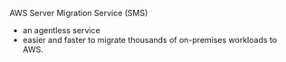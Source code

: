 AWS Server Migration Service (SMS)
- an agentless service
- easier and faster to migrate thousands of on-premises workloads to AWS.
